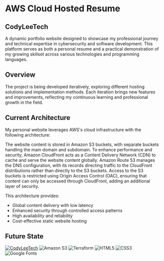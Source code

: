 # AWS Cloud Hosted Resume

## CodyLeeTech

A dynamic portfolio website designed to showcase my professional journey and technical expertise in cybersecurity and software development. This platform serves as both a personal resume and a practical demonstration of my growing skillset across various technologies and programming languages.

## Overview

The project is being developed iteratively, exploring different hosting solutions and implementation methods. Each iteration brings new features and improvements, reflecting my continuous learning and professional growth in the field.

## Current Architecture

My personal website leverages AWS's cloud infrastructure with the following architecture:

The website content is stored in Amazon S3 buckets, with separate buckets handling the main domain and subdomain. To enhance performance and security, Amazon CloudFront acts as a Content Delivery Network (CDN) to cache and serve the website content globally. Amazon Route 53 manages the DNS configuration, with its records directing traffic to the CloudFront distributions rather than directly to the S3 buckets. Access to the S3 buckets is restricted using Origin Access Control (OAC), ensuring that content can only be accessed through CloudFront, adding an additional layer of security.

This architecture provides:

* Global content delivery with low latency
* Enhanced security through controlled access patterns
* High availability and reliability
* Cost-effective static website hosting

## Future State




[![CodyLeeTech](https://img.shields.io/badge/-CodyLeeTech-purple?style=for-the-badge&logo=data:image/svg+xml;base64,PHN2ZyB4bWxucz0iaHR0cDovL3d3dy53My5vcmcvMjAwMC9zdmciIHZpZXdCb3g9IjAgMCAyNCAyNCI+PHBhdGggZmlsbD0id2hpdGUiIGQ9Ik0xMiAyQzYuNDggMiAyIDYuNDggMiAxMnM0LjQ4IDEwIDEwIDEwIDEwLTQuNDggMTAtMTBTMTcuNTIgMiAxMiAyek0xMiAyMGMtNC40MiAwLTgtMy41OC04LThzMy41OC04IDgtOCA4IDMuNTggOCA4LTMuNTggOC04IDh6Ii8+PC9zdmc+)](https://codyleetech.com)
![Amazon S3](https://img.shields.io/badge/Amazon%20S3-FF9900?style=for-the-badge&logo=amazons3&logoColor=white)
![Terraform](https://img.shields.io/badge/terraform-%235835CC.svg?style=for-the-badge&logo=terraform&logoColor=white)
![HTML5](https://img.shields.io/badge/html5-%23E34F26.svg?style=for-the-badge&logo=html5&logoColor=white)
![CSS3](https://img.shields.io/badge/css3-%231572B6.svg?style=for-the-badge&logo=css3&logoColor=white)
![Google Fonts](https://img.shields.io/badge/Google_Fonts-4285F4?style=for-the-badge&logo=google-fonts&logoColor=white)